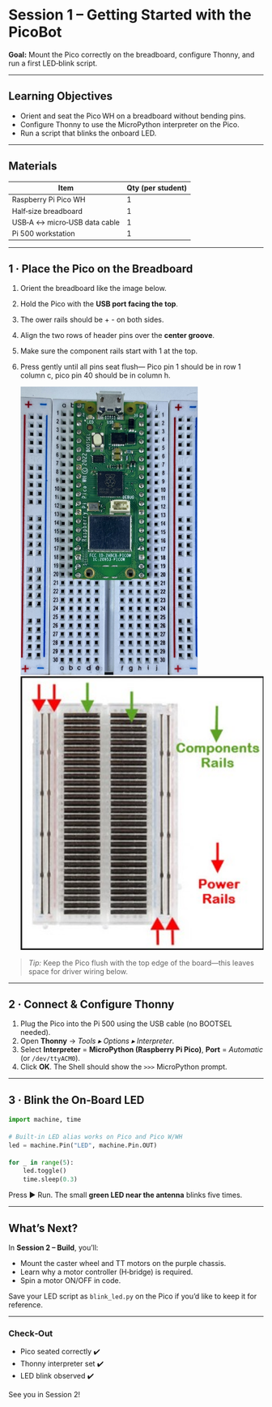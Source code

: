 # Session 1 – Getting Started with the PicoBot

**Goal:** Mount the Pico correctly on the breadboard, configure Thonny, and run a first LED‑blink script.

---

## Learning Objectives

* Orient and seat the Pico WH on a breadboard without bending pins.
* Configure Thonny to use the MicroPython interpreter on the Pico.
* Run a script that blinks the onboard LED.

---

## Materials

| Item | Qty (per student) |
|------|------------------|
| Raspberry Pi Pico WH | 1 |
| Half‑size breadboard | 1 |
| USB‑A ↔ micro‑USB data cable | 1 |
| Pi 500 workstation | 1 |

---

## 1 · Place the Pico on the Breadboard

1. Orient the breadboard like the image below.  
2. Hold the Pico with the **USB port facing the top**.
3. The ower rails should be + - on both sides.
4. Align the two rows of header pins over the **center groove**.  
5. Make sure the component rails start with 1 at the top.
6. Press gently until all pins seat flush— Pico pin 1 should be in row 1 column c, pico pin 40 should be in column h.  

    <img src="https://github.com/stemoutreach/PicoBot/blob/main/zzimages/PicoBreadboard.jpg" width="350" >     <img src="https://github.com/stemoutreach/PicoBot/blob/main/zzimages/Insidebread.jpg" width="500" > 

> *Tip:* Keep the Pico flush with the top edge of the board—this leaves space for driver wiring below.

---

## 2 · Connect & Configure Thonny

1. Plug the Pico into the Pi 500 using the USB cable (no BOOTSEL needed).  
2. Open **Thonny** → *Tools ▸ Options ▸ Interpreter*.  
3. Select **Interpreter** = **MicroPython (Raspberry Pi Pico)**, **Port** = *Automatic* (or `/dev/ttyACM0`).  
4. Click **OK**. The Shell should show the `>>>` MicroPython prompt.

---

## 3 · Blink the On‑Board LED

```python
import machine, time

# Built‑in LED alias works on Pico and Pico W/WH
led = machine.Pin("LED", machine.Pin.OUT)

for _ in range(5):
    led.toggle()
    time.sleep(0.3)
```

Press ▶️ Run. The small **green LED near the antenna** blinks five times.

---

## What’s Next?

In **Session 2 – Build**, you’ll:

* Mount the caster wheel and TT motors on the purple chassis.
* Learn why a motor controller (H‑bridge) is required.
* Spin a motor ON/OFF in code.

Save your LED script as `blink_led.py` on the Pico if you’d like to keep it for reference.

---

### Check‑Out

* Pico seated correctly ✔️  
* Thonny interpreter set ✔️  
* LED blink observed ✔️  

See you in Session 2!

